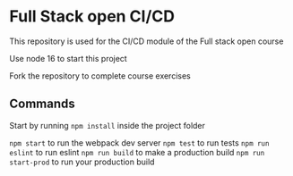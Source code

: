 # Full Stack open CI/CD

This repository is used for the CI/CD module of the Full stack open course

Use node 16 to start this project

Fork the repository to complete course exercises

## Commands

Start by running `npm install` inside the project folder

`npm start` to run the webpack dev server
`npm test` to run tests
`npm run eslint` to run eslint
`npm run build` to make a production build
`npm run start-prod` to run your production build
